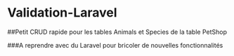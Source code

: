 # Validation-Laravel

##Petit CRUD rapide pour les tables Animals et Species de la table PetShop

###A reprendre avec du Laravel pour bricoler de nouvelles fonctionnalités
